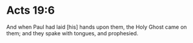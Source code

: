 # Acts 19:6

And when Paul had laid [his] hands upon them, the Holy Ghost came on them; and they spake with tongues, and prophesied.